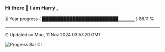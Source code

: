 ### Hi there 👋 I am Harry , 

⏳ Year progress { █████████████████████████▁▁▁▁▁ } 86.11 %

---

⏰ Updated on Mon, 11 Nov 2024 03:57:20 GMT

![Progress Bar CI](https://github.com/duykhang68/duykhang68/workflows/Progress%20Bar%20CI/badge.svg)
